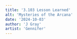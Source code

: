 ```yaml
---
title: '3.103 Lesson Learned'
alt: 'Mysteries of the Arcana'
date: '2024-10-03'
author: 'J Gray'
artist: 'Gennifer'
---
```

